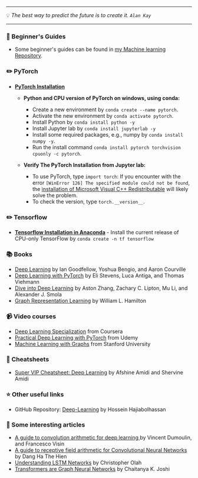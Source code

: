 
---

 :bulb: *The best way to predict the future is to create it. `Alan Kay`*    

---

### :paperclip:  Beginner's Guides
  - Some beginner's guides can be found in [my Machine learning Repository](https://github.com/zata213/path2ml).

### :pencil2: PyTorch
  - **[PyTorch Installation](https://pytorch.org/)**
    -  **Python and CPU version of PyTorch on windows, using conda:**
       - Create a new environment by `conda create --name pytorch`.
       - Activate the new environment by `conda activate pytorch`.
       - Install Python by `conda install python -y`
       - Install Jupyter lab by `conda install jupyterlab -y`
       - Install some required packages, e.g., numpy by `conda install numpy -y`.
       - Run the install command `conda install pytorch torchvision cpuonly -c pytorch`.
       
    - **Verify The PyTorch Installation from Jupyter lab:**
       - To use PyTorch, type `import torch`: If you encounter with the error `[WinError 126] The specified module could not be found`, the [installation of Microsoft Visual C++ Redistributable](https://aka.ms/vs/16/release/vc_redist.x64.exe) will likely solve the problem.
       - To check the version, type `torch.__version__`.
       
 ### :pencil2: Tensorflow
  - **[Tensorflow Installation in Anaconda](https://docs.anaconda.com/anaconda/user-guide/tasks/tensorflow/)**
        - Install the current release of CPU-only TensorFlow by `conda create -n tf tensorflow`
   
### :books: Books
  - [Deep Learning](http://www.deeplearningbook.org/) by Ian Goodfellow, Yoshua Bengio, and Aaron Courville
  - [Deep Learning with PyTorch](https://github.com/deep-learning-with-pytorch/dlwpt-code) by Eli Stevens, Luca Antiga, and Thomas Viehmann 
  - [Dive into Deep Learning](https://d2l.ai/) by Aston Zhang, Zachary C. Lipton, Mu Li, and Alexander J. Smola
  - [Graph Representation Learning](https://www.cs.mcgill.ca/~wlh/grl_book/) by William L. Hamilton

### :video_camera: Video courses
  - [Deep Learning Specialization](https://www.coursera.org/specializations/deep-learning) from Coursera
  - [Practical Deep Learning with PyTorch](https://www.udemy.com/course/practical-deep-learning-with-pytorch/) from Udemy
  - [Machine Learning with Graphs](https://www.youtube.com/playlist?list=PL-Y8zK4dwCrQyASidb2mjj_itW2-YYx6-) from Stanford University
  
### :scroll: Cheatsheets
  - [Super VIP Cheatsheet: Deep Learning](https://github.com/afshinea/stanford-cs-230-deep-learning/raw/master/en/super-cheatsheet-deep-learning.pdf) by Afshine Amidi and Shervine Amidi
  
### :star: Other useful links
  - GitHub Repository: [Deep-Learning](https://github.com/hhaji/Deep-Learning) by Hossein Hajiabolhassan

### :newspaper: Some interesting articles
 - [A guide to convolution arithmetic for deep learning ](https://arxiv.org/pdf/1603.07285.pdf) by Vincent Dumoulin, and Francesco Visin
 - [A guide to receptive field arithmetic for Convolutional Neural Networks](https://medium.com/mlreview/a-guide-to-receptive-field-arithmetic-for-convolutional-neural-networks-e0f514068807) by Dang Ha The Hien
 - [Understanding LSTM Networks](http://colah.github.io/posts/2015-08-Understanding-LSTMs/) by Christopher Olah
 - [Transformers are Graph Neural Networks](https://thegradient.pub/transformers-are-graph-neural-networks/) by Chaitanya K. Joshi
